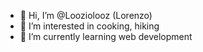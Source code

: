 - 👋 Hi, I’m @Looziolooz (Lorenzo)
- 👀 I’m interested in cooking, hiking
- 🌱 I’m currently learning web development
